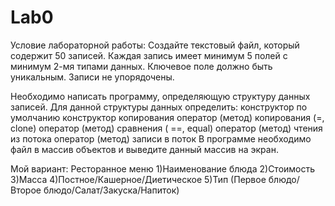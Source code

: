 # Lab0
Условие лабораторной работы:
Создайте текстовый файл, который содержит 50 записей. Каждая запись имеет минимум 5 полей с минимум 2-мя типами данных. Ключевое поле должно быть уникальным. Записи не упорядочены. 

Необходимо написать программу, определяющую структуру данных записей. 
Для данной структуры данных определить:
конструктор по умолчанию
конструктор копирования
оператор (метод) копирования (=, clone)
оператор (метод) сравнения ( ==, equal)
оператор (метод) чтения из потока
оператор (метод) записи в поток
В программе необходимо файл в массив объектов и выведите данный массив на экран.

Мой вариант: Ресторанное меню
1)Наименование блюда 2)Стоимость 3)Масса 4)Постное/Кашерное/Диетическое 5)Тип (Первое блюдо/Второе блюдо/Салат/Закуска/Напиток)
